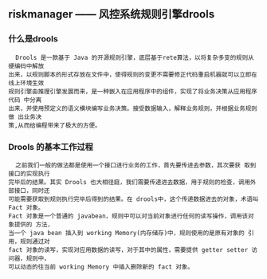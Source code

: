 ## riskmanager —— 风控系统规则引擎drools
### 什么是drools
      Drools 是一款基于 Java 的开源规则引擎，底层基于rete算法，以将复杂多变的规则从硬编码中解放
    出来，以规则脚本的形式存放在文件中，使得规则的变更不需要修正代码重启机器就可以立即在线上环境生效
    规则引擎由推理引擎发展而来，是一种嵌入在应用程序中的组件，实现了将业务决策从应用程序代码 中分离
    出来，并使用预定义的语义模块编写业务决策。接受数据输入，解释业务规则，并根据业务规则做 出业务决
    策,从而给编程带来了极大的方便。
    
### Drools 的基本工作过程
      之前我们一般的做法都是使用一个接口进行业务的工作，首先要传进去参数，其次要获 取到接口的实现执行
    完毕后的结果。其实 Drools 也大相径庭，我们需要传递进去数据，用于规则的检查，调用外部接口，同时还
    可能需要获取到规则执行完毕后得到的结果。在 drools中，这个传递数据进去的对象，术语叫 Fact 对象。
    Fact 对象是一个普通的 javabean，规则中可以对当前对象进行任何的读写操作，调用该对象提供的 方法，
    当一个 java bean 插入到 working Memory(内存储存)中，规则使用的是原有对象的 引用，规则通过对 
    fact 对象的读写，实现对应用数据的读写，对于其中的属性，需要提供 getter setter 访问器，规则中，
    可以动态的往当前 working Memory 中插入删除新的 fact 对象。
 

